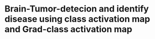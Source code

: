 # Brain-Tumor-detecion and identify disease using class activation map and Grad-class activation map

